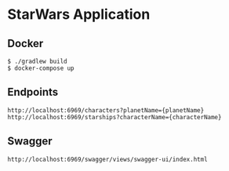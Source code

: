 # StarWars Application

## Docker
    $ ./gradlew build
    $ docker-compose up

## Endpoints

    http://localhost:6969/characters?planetName={planetName}
    http://localhost:6969/starships?characterName={characterName}
    
## Swagger
    http://localhost:6969/swagger/views/swagger-ui/index.html    


